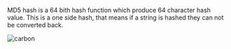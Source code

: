 MD5 hash is a 64 bith hash function which produce 64 character hash value. This is a one side hash, that means if a string is hashed they can not be converted back.

![carbon](https://user-images.githubusercontent.com/48166328/87509721-c40c8800-c68f-11ea-826a-57b709ae0a76.png)

